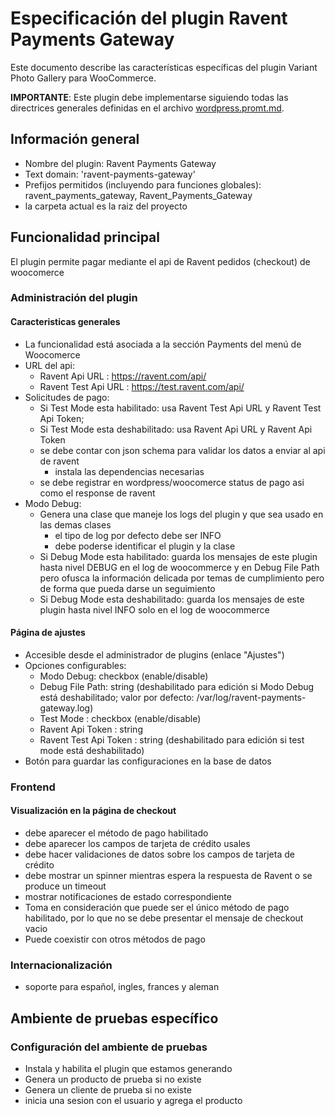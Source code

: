 # Especificación del plugin Ravent Payments Gateway

Este documento describe las características específicas del plugin Variant Photo Gallery para WooCommerce.

**IMPORTANTE**: Este plugin debe implementarse siguiendo todas las directrices generales definidas en el archivo [wordpress.promt.md](../wordpress.promt.md).

## Información general

- Nombre del plugin: Ravent Payments Gateway
- Text domain: 'ravent-payments-gateway'
- Prefijos permitidos (incluyendo para funciones globales): ravent_payments_gateway, Ravent_Payments_Gateway
- la carpeta actual es la raiz del proyecto

## Funcionalidad principal

El plugin permite pagar mediante el api de Ravent pedidos (checkout) de woocomerce

### Administración del plugin

#### Caracteristicas generales
- La funcionalidad está asociada a la sección Payments del menú de Woocomerce
- URL del api:
  - Ravent Api URL : https://ravent.com/api/
  - Ravent Test Api URL : https://test.ravent.com/api/
- Solicitudes de pago:
  - Si Test Mode esta habilitado: usa Ravent Test Api URL y Ravent Test Api Token;
  - Si Test Mode esta deshabilitado: usa Ravent Api URL y Ravent Api Token
  - se debe contar con json schema para validar los datos a enviar al api de ravent
    - instala las dependencias necesarias
  - se debe registrar en wordpress/woocomerce status de pago asi como el response de ravent  
- Modo Debug:
  - Genera una clase que maneje los logs del plugin y que sea usado en las demas clases 
    - el tipo de log por defecto debe ser INFO
    - debe poderse identificar el plugin y la clase
  - Si Debug Mode esta habilitado: guarda los mensajes de este plugin hasta nivel DEBUG en el log de woocommerce y en Debug File Path pero ofusca la información delicada por temas de cumplimiento pero de forma que pueda darse un seguimiento
  - Si Debug Mode esta deshabilitado: guarda los mensajes de este plugin hasta nivel INFO solo en el log de woocommerce


#### Página de ajustes
- Accesible desde el administrador de plugins (enlace "Ajustes")
- Opciones configurables:
  - Modo Debug: checkbox (enable/disable)
  - Debug File Path: string (deshabilitado para edición si Modo Debug está deshabilitado; valor por defecto: /var/log/ravent-payments-gateway.log)
  - Test Mode : checkbox  (enable/disable)
  - Ravent Api Token : string
  - Ravent Test Api Token : string (deshabilitado para edición si test mode está deshabilitado)
- Botón para guardar las configuraciones en la base de datos


### Frontend

#### Visualización en la página de checkout
- debe aparecer el método de pago habilitado
- debe aparecer los campos de tarjeta de crédito usales 
- debe hacer validaciones de datos sobre los campos de tarjeta de crédito
- debe mostrar un spinner mientras espera la respuesta de Ravent o se produce un timeout 
- mostrar notificaciones de estado correspondiente  
- Toma en consideración que puede ser el único método de pago habilitado, por lo que no se debe presentar el mensaje de checkout vacio
- Puede coexistir con otros métodos de pago

### Internacionalización
- soporte para español, ingles, frances y aleman

## Ambiente de pruebas específico

### Configuración del ambiente de pruebas
- Instala y habilita el plugin que estamos generando
- Genera un producto de prueba si no existe
- Genera un cliente de prueba si no existe
- inicia una sesion con el usuario y agrega el producto

